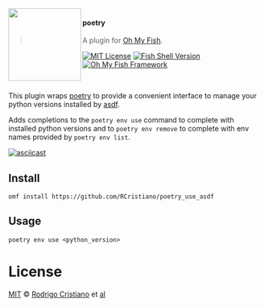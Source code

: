 <img src="https://cdn.rawgit.com/oh-my-fish/oh-my-fish/e4f1c2e0219a17e2c748b824004c8d0b38055c16/docs/logo.svg" align="left" width="144px" height="144px"/>

#### poetry
> A plugin for [Oh My Fish][omf-link].

[![MIT License](https://img.shields.io/badge/license-MIT-007EC7.svg?style=flat-square)](/LICENSE)
[![Fish Shell Version](https://img.shields.io/badge/fish-v3.0.0-007EC7.svg?style=flat-square)](https://fishshell.com)
[![Oh My Fish Framework](https://img.shields.io/badge/Oh%20My%20Fish-Framework-007EC7.svg?style=flat-square)](https://www.github.com/oh-my-fish/oh-my-fish)

<br/>

This plugin wraps [poetry][poetry-link] to provide a convenient interface to manage your python versions installed by [asdf][asdf-link].

Adds completions to the `poetry env use` command to complete with installed python versions and to `poetry env remove` to complete with env names provided by `poetry env list`.

[![asciicast](https://asciinema.org/a/473898.svg)](https://asciinema.org/a/473898)

## Install

```fish
omf install https://github.com/RCristiano/poetry_use_asdf
```

## Usage

```fish
poetry env use <python_version>
```

# License

[MIT][mit] © [Rodrigo Cristiano][author] et [al][contributors]


[mit]:            https://opensource.org/licenses/MIT
[author]:         https://github.com/RCristiano
[contributors]:   https://github.com/RCristiano/plugin-poetry/graphs/contributors
[omf-link]:       https://www.github.com/oh-my-fish/oh-my-fish
[poetry-link]:    https://www.python-poetry.org/
[asdf-link]:      https://asdf-vm.com/

[license-badge]:  https://img.shields.io/badge/license-MIT-007EC7.svg?style=flat-square
